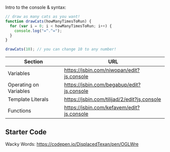Intro to the console & syntax:

```javascript
// draw as many cats as you want!
function drawCats(howManyTimesToRun) {
  for (var i = 0; i < howManyTimesToRun; i++) {
    console.log("=^.^=");
  }
}

drawCats(10); // you can change 10 to any number!
```

| Section                | URL                                         |
| ---------------------- | ------------------------------------------- |
| Variables              | https://jsbin.com/niwopan/edit?js,console   |
| Operating on Variables | https://jsbin.com/begabup/edit?js,console   |
| Template Literals      | https://jsbin.com/tilijad/2/edit?js,console |
| Functions              | https://jsbin.com/kefavem/edit?js,console   |

## Starter Code

Wacky Words: https://codepen.io/DisplacedTexan/pen/OGLWre
